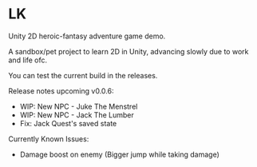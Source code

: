 # LK

Unity 2D heroic-fantasy adventure game demo.

A sandbox/pet project to learn 2D in Unity, advancing slowly due to work and life ofc.

You can test the current build in the releases.

Release notes upcoming v0.0.6:

- WIP: New NPC - Juke The Menstrel
- WIP: New NPC - Jack The Lumber
- Fix: Jack Quest's saved state

Currently Known Issues:

- Damage boost on enemy (Bigger jump while taking damage)
